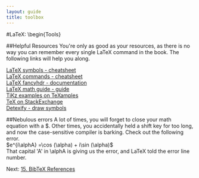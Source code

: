 ```yaml
---
layout: guide
title: toolbox
---
```

#LaTeX: \begin{Tools}

##Helpful Resources
You're only as good as your resources, as there is no way you can remember every single LaTeX command in the book.  The following links will help you along.  

[LaTeX symbols - cheatsheet](/files/latex/latexSymbols.pdf)  
[LaTeX commands - cheatsheet](/files/latex/latexcmds.pdf)  
[LaTeX fancyhdr - documentation](/files/latex/Latexfancyhdr.pdf)  
[LaTeX math guide - guide](/files/latex/short-math-guide.pdf)  
[TiKz examples on TeXamples](http://www.texample.net/tikz/examples/tag/graphs/)  
[TeX on StackExchange](http://tex.stackexchange.com/)  
[Detexify - draw symbols](http://detexify.kirelabs.org/classify.html)  

##Nebulous errors
A lot of times, you will forget to close your math equation with a $.  Other times, you accidentally held a shift key for too long, and now the case-sensitive compiler is barking.  Check out the following error.  
$e^{i\alphA} =\cos (\alpha) + i\sin (\alpha)$  
That capital 'A' in \alphA is giving us the error, and LaTeX told the error line number.

Next: [15. BibTeX References](/latexPresentation/bibtex.html)
